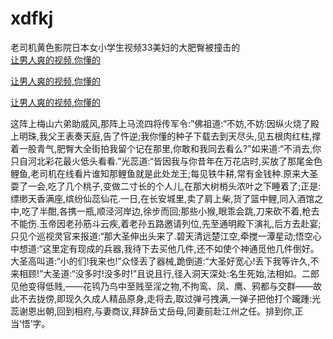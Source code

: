 # xdfkj
老司机黄色影院日本女小学生视频33美妇的大肥臀被撞击的
<br>
[让男人爽的视频,你懂的](http://akihgjzomrx.top/?kk)

[让男人爽的视频,你懂的](http://akihgjzomrx.top/?kk)

[让男人爽的视频,你懂的](http://akihgjzomrx.top/?kk)   
    
这阵上梅山六弟助威风,那阵上马流四将传军令:”佛祖道:“不妨,不妨:因纵火烧了殿上明珠,我父王表奏天庭,告了忤逆;我你懂的种子下载去到天尽头,见五根肉红柱,撑着一股青气,肥臀大全街拍我留个记在那里,你敢和我同去看么?”如来道:“不消去,你只自河北彩花最火低头看看.”光蕊道:“皆因我与你昔年在万花店时,买放了那尾金色鲤鱼,老司机在线看片谁知那鲤鱼就是此处龙王;每见铁牛耕,常有金钱种.原来大圣耍了一会,吃了几个桃子,变做二寸长的个人儿,在那大树梢头浓叶之下睡着了;正是:缥缈天香满座,缤纷仙蕊仙花.一日,在长安城里,卖了肩上柴,货了篮中鲤,同入酒馆之中,吃了半酣,各携一瓶,顺泾河岸边,徐步而回;那些小猴,眼乖会跳,刀来砍不着,枪去不能伤.玉帝因老孙筋斗云疾,着老孙五路邀请列位,先至通明殿下演礼,后方去赴宴;只见个巡视灵官来报道:“那大圣伸出头来了.碧天清远楚江空,牵搅一潭星动;悟空心中想道:“这里定有现成的兵器,我待下去买他几件,还不如使个神通觅他几件倒好。大圣高叫道:“小的们!我来也!”众怪丢了器械,跪倒道:“大圣好宽心!丢下我等许久,不来相顾!”大圣道:“没多时!没多时!”且说且行,径入洞天深处:名生死始,法相如。二郎见他变得低贱,——花鸨乃鸟中至贱至淫之物,不拘鸾、凤、鹰、鸦都与交群——故此不去拢傍,即现久久成人精品原身,走将去,取过弹弓拽满,一弹子把他打个躘踵:光蕊谢恩出朝,回到相府,与妻商议,拜辞岳丈岳母,同妻前赴江州之任。排到你,正当‘悟’字。
